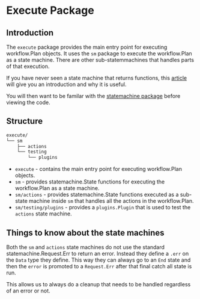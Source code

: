 # Execute Package

## Introduction

The `execute` package provides the main entry point for executing workflow.Plan objects. It uses the `sm` package to execute the workflow.Plan as a state machine. There are other sub-statemmachines that handles parts of that execution.

If you have never seen a state machine that returns functions, this [article](https://medium.com/@johnsiilver/go-state-machine-patterns-3b667f345b5e) will give you an introduction and why it is useful.

You will then want to be familar with the [statemachine package](https://github.com/gostdlib/ops/tree/main/statemachine) before viewing the code.

## Structure

```bash
execute/
└── sm
    ├── actions
    └── testing
        └── plugins
```

- `execute` - contains the main entry point for executing workflow.Plan objects.
- `sm` - provides statemachine.State functions for executing the workflow.Plan as a state machine.
- `sm/actions` - provides statemachine.State functions executed as a sub-state machine inside `sm` that handles all the actions in the workflow.Plan.
- `sm/testing/plugins` - provides a `plugins.Plugin` that is used to test the `actions` state machine.

## Things to know about the state machines

Both the `sm` and `actions` state machines do not use the standard statemachine.Request.Err to return an error. Instead they define a `.err` on the `Data` type they define. This way they can always go to an `End` state and then the `error` is promoted to a `Request.Err` after that final catch all state is run.

This allows us to always do a cleanup that needs to be handled regardless of an error or not.
